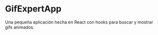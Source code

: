# GifExpertApp

Una pequeña aplicación hecha en React con hooks para buscar y mostrar gifs animados.
